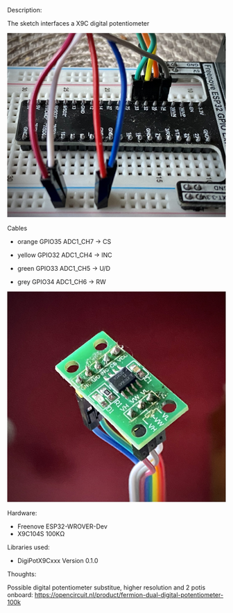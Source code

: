 Description:

The sketch interfaces a X9C digital potentiometer

<p align="center">
  <img src="https://github.com/sensorius/Calefactio/blob/main/Blobs/Calefactio_X9C_00.jpg?raw=true" alt="X9C"/>
</p>


Cables 
* orange GPIO35 ADC1_CH7 -> CS
* yellow GPIO32 ADC1_CH4 -> INC
* green  GPIO33 ADC1_CH5 -> U/D

* grey   GPIO34 ADC1_CH6 -> RW


<p align="center">
  <img src="https://github.com/sensorius/Calefactio/blob/main/Blobs/Calefactio_X9C_01.jpg?raw=true" alt="X9C"/>
</p>

Hardware:

* Freenove ESP32-WROVER-Dev
* X9C104S 100KΩ 


Libraries used:

* DigiPotX9Cxxx Version 0.1.0


Thoughts:

Possible digital potentiometer substitue, higher resolution and 2 potis onboard: https://opencircuit.nl/product/fermion-dual-digital-potentiometer-100k
